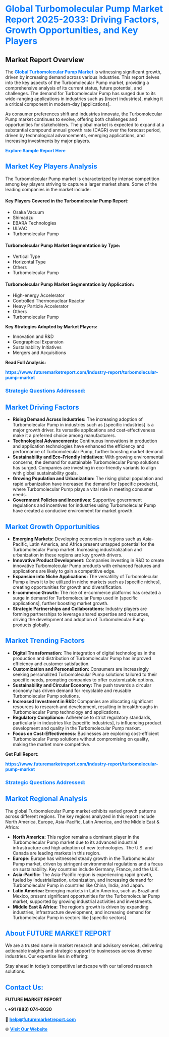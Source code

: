 <h1 style="color: #007BFF;">Global Turbomolecular Pump Market Report 2025-2033: Driving Factors, Growth Opportunities, and Key Players</h1>

<section id="overview">
<h2>Market Report Overview</h2>
<p>The <a href="https://www.futuremarketreport.com/industry-report/turbomolecular-pump-market" style="color: #007BFF; text-decoration: none;"><strong>Global Turbomolecular Pump Market</strong></a> is witnessing significant growth, driven by increasing demand across various industries. This report delves into the key aspects of the Turbomolecular Pump market, providing a comprehensive analysis of its current status, future potential, and challenges. The demand for Turbomolecular Pump has surged due to its wide-ranging applications in industries such as [insert industries], making it a critical component in modern-day [applications].</p>
<p>As consumer preferences shift and industries innovate, the Turbomolecular Pump market continues to evolve, offering both challenges and opportunities for stakeholders. The global market is expected to expand at a substantial compound annual growth rate (CAGR) over the forecast period, driven by technological advancements, emerging applications, and increasing investments by major players.</p>
</section>

<section id="overview">
<p><a href="https://www.futuremarketreport.com/request-sample/reportId=96964" style="color: #007BFF; text-decoration: none;"><strong>Explore Sample Report Here</strong></a></p>
</section>

<section id="key-players">
<h2 style="color: #007BFF;">Market Key Players Analysis</h2>
<p>The Turbomolecular Pump market is characterized by intense competition among key players striving to capture a larger market share. Some of the leading companies in the market include:</p>
<h4>Key Players Covered in the Turbomolecular Pump Report:</h4>
<ul><li>Osaka Vacuum</li><li>Shimadzu</li><li>EBARA Technologies</li><li>ULVAC</li><li>Turbomolecular Pump</li></ul>
<h4>Turbomolecular Pump Market Segmentation by Type:</h4>
<ul><li>Vertical Type</li><li>Horizontal Type</li><li>Others</li><li>Turbomolecular Pump</li></ul>

<h4>Turbomolecular Pump Market Segmentation by Application:</h4>
<ul><li>High-energy Accelerator</li><li>Controlled Thermonuclear Reactor</li><li>Heavy Particle Accelerator</li><li>Others</li><li>Turbomolecular Pump</li></ul>
<p><strong>Key Strategies Adopted by Market Players:</strong></p>
<ul>
<li>Innovation and R&D</li>
<li>Geographical Expansion</li>
<li>Sustainability Initiatives</li>
<li>Mergers and Acquisitions</li>
</ul>
</section>

<section>
<p><strong>Read Full Analysis: </strong></p><a href="https://www.futuremarketreport.com/industry-report/turbomolecular-pump-market" style="color: #007BFF; text-decoration: none;"><strong>https://www.futuremarketreport.com/industry-report/turbomolecular-pump-market</strong></a>
<h3 style="color: #007BFF;">Strategic Questions Addressed:</h3>
</section>

<section id="driving-factors">
<h2 style="color: #007BFF;">Market Driving Factors</h2>
<ul>
<li><strong>Rising Demand Across Industries:</strong> The increasing adoption of Turbomolecular Pump in industries such as [specific industries] is a major growth driver. Its versatile applications and cost-effectiveness make it a preferred choice among manufacturers.</li>
<li><strong>Technological Advancements:</strong> Continuous innovations in production and application technologies have enhanced the efficiency and performance of Turbomolecular Pump, further boosting market demand.</li>
<li><strong>Sustainability and Eco-Friendly Initiatives:</strong> With growing environmental concerns, the demand for sustainable Turbomolecular Pump solutions has surged. Companies are investing in eco-friendly variants to align with global sustainability goals.</li>
<li><strong>Growing Population and Urbanization:</strong> The rising global population and rapid urbanization have increased the demand for [specific products], where Turbomolecular Pump plays a vital role in meeting consumer needs.</li>
<li><strong>Government Policies and Incentives:</strong> Supportive government regulations and incentives for industries using Turbomolecular Pump have created a conducive environment for market growth.</li>
</ul>
</section>

<section id="growth-opportunities">
<h2 style="color: #007BFF;">Market Growth Opportunities</h2>
<ul>
<li><strong>Emerging Markets:</strong> Developing economies in regions such as Asia-Pacific, Latin America, and Africa present untapped potential for the Turbomolecular Pump market. Increasing industrialization and urbanization in these regions are key growth drivers.</li>
<li><strong>Innovative Product Development:</strong> Companies investing in R&D to create innovative Turbomolecular Pump products with enhanced features and applications are likely to gain a competitive edge.</li>
<li><strong>Expansion into Niche Applications:</strong> The versatility of Turbomolecular Pump allows it to be utilized in niche markets such as [specific niches], creating opportunities for growth and diversification.</li>
<li><strong>E-commerce Growth:</strong> The rise of e-commerce platforms has created a surge in demand for Turbomolecular Pump used in [specific applications], further boosting market growth.</li>
<li><strong>Strategic Partnerships and Collaborations:</strong> Industry players are forming partnerships to leverage shared expertise and resources, driving the development and adoption of Turbomolecular Pump products globally.</li>
</ul>
</section>

<section id="trending-factors">
<h2 style="color: #007BFF;">Market Trending Factors</h2>
<ul>
<li><strong>Digital Transformation:</strong> The integration of digital technologies in the production and distribution of Turbomolecular Pump has improved efficiency and customer satisfaction.</li>
<li><strong>Customization and Personalization:</strong> Consumers are increasingly seeking personalized Turbomolecular Pump solutions tailored to their specific needs, prompting companies to offer customizable options.</li>
<li><strong>Sustainability and Circular Economy:</strong> The push towards a circular economy has driven demand for recyclable and reusable Turbomolecular Pump solutions.</li>
<li><strong>Increased Investment in R&D:</strong> Companies are allocating significant resources to research and development, resulting in breakthroughs in Turbomolecular Pump technology and applications.</li>
<li><strong>Regulatory Compliance:</strong> Adherence to strict regulatory standards, particularly in industries like [specific industries], is influencing product development and quality in the Turbomolecular Pump market.</li>
<li><strong>Focus on Cost-Effectiveness:</strong> Businesses are exploring cost-efficient Turbomolecular Pump solutions without compromising on quality, making the market more competitive.</li>
</ul>
</section>

<section>
<p><strong>Get Full Report: </strong></p><a href="https://www.futuremarketreport.com/industry-report/turbomolecular-pump-market" style="color: #007BFF; text-decoration: none;"><strong>https://www.futuremarketreport.com/industry-report/turbomolecular-pump-market</strong></a>
<h3 style="color: #007BFF;">Strategic Questions Addressed:</h3>
</section>


<section id="regional-analysis">
<h2 style="color: #007BFF;">Market Regional Analysis</h2>
<p>The global Turbomolecular Pump market exhibits varied growth patterns across different regions. The key regions analyzed in this report include North America, Europe, Asia-Pacific, Latin America, and the Middle East & Africa:</p>
<ul>
<li><strong>North America:</strong> This region remains a dominant player in the Turbomolecular Pump market due to its advanced industrial infrastructure and high adoption of new technologies. The U.S. and Canada are leading markets in this region.</li>
<li><strong>Europe:</strong> Europe has witnessed steady growth in the Turbomolecular Pump market, driven by stringent environmental regulations and a focus on sustainability. Key countries include Germany, France, and the U.K.</li>
<li><strong>Asia-Pacific:</strong> The Asia-Pacific region is experiencing rapid growth, fueled by industrialization, urbanization, and increasing demand for Turbomolecular Pump in countries like China, India, and Japan.</li>
<li><strong>Latin America:</strong> Emerging markets in Latin America, such as Brazil and Mexico, present significant opportunities for the Turbomolecular Pump market, supported by growing industrial activities and investments.</li>
<li><strong>Middle East & Africa:</strong> The region’s growth is driven by expanding industries, infrastructure development, and increasing demand for Turbomolecular Pump in sectors like [specific sectors].</li>
</ul>
</section>

<footer>
<h2 style="color: #007BFF;">About FUTURE MARKET REPORT</h2>
<p>We are a trusted name in market research and advisory services, delivering actionable insights and strategic support to businesses across diverse industries. Our expertise lies in offering:</p>

<p>Stay ahead in today’s competitive landscape with our tailored research solutions.</p>

<h2 style="color: #007BFF;">Contact Us:</h2>
<p><strong>FUTURE MARKET REPORT</strong></p>
<p>📞 <strong>+91 (883) 074-8030</strong></p>
<p>📧 <strong><a href="mailto:help@futuremarketreport.com" style="color: #007BFF;">help@futuremarketreport.com</a></strong></p>
<p>🌐 <strong><a href="https://www.futuremarketreport.com/" style="color: #007BFF;">Visit Our Website</a></strong></p>
</footer>